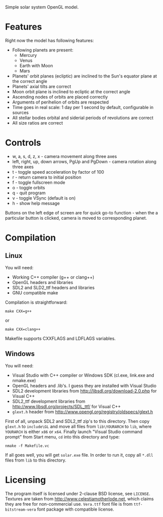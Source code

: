Simple solar system OpenGL model.

Features
========

Right now the model has following features:

* Following planets are present:
    - Mercury
    - Venus
    - Earth with Moon
    - Mars
* Planets' orbit planes (ecliptic) are inclined to the Sun's equator plane at the correct angle
* Planets' axial tilts are correct
* Moon orbit plane is inclined to ecliptic at the correct angle
* Ascending nodes of orbits are placed correctly
* Arguments of perihelion of orbits are respected
* Time goes in real scale: 1 day per 1 second by default, configurable in sources
* All stellar bodies orbital and siderial periods of revolutions are correct
* All size ratios are correct

Controls
========

* w, a, s, d, z, x - camera movement along three axes
* left, right, up, down arrows, PgUp and PgDown - camera rotation along three axes
* t - toggle speed acceleration by factor of 100
* r - return camera to initial position
* f - toggle fullscreen mode
* o - toggle orbits
* q - quit program
* v - toggle VSync (default is on)
* h - show help message

Buttons on the left edge of screen are for quick go-to function - when the a particular button is clicked, camera is moved to corresponding planet.

Compilation
===========

Linux
-----

You will need:

* Working C++ compiler (g++ or clang++)
* OpenGL headers and libraries
* SDL2 and SLD2_ttf headers and libraries
* GNU compatible make

Compilation is straightforward:

    make CXX=g++

or

    make CXX=clang++

Makefile supports CXXFLAGS and LDFLAGS variables.

Windows
-------

You will need:

* Visual Studio with C++ compiler or Windows SDK (cl.exe, link.exe and nmake.exe)
* OpenGL headers and .lib's. I guess they are installed with Visual Studio
* SDL2 development libraries from <http://libsdl.org/download-2.0.php> for Visual C++
* SDL2_ttf development libraries from <http://www.libsdl.org/projects/SDL_ttf/> for Visual C++
* `glext.h` header from <http://www.opengl.org/registry/oldspecs/glext.h>

First of all, unpack SDL2 and SDL2_ttf zip's to this directory. Then copy `glext.h` to `include\GL` and move all files from `lib\YOURARCH` to `lib`, where `YOURARCH` is either `x86` or `x64`. Finally launch "Visual Studio command prompt" from Start menu, `cd` into this directory and type:

    nmake -f Makefile.vc

If all goes well, you will get `solar.exe` file. In order to run it, copy all `*.dll` files from `lib` to this directory.

Licensing
=========

The program itself is licensed under 2-clause BSD license, see `LICENSE`. Textures are taken from <http://www.celestiamotherlode.net>, which claims they are free for non-commercial use. `Vera.ttf` font file is from `ttf-bitstream-vera` font package with compatible license.
